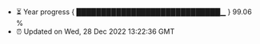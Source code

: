 - ⏳ Year progress { █████████████████████████████▁ } 99.06 %
- ⏰ Updated on Wed, 28 Dec 2022 13:22:36 GMT

